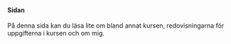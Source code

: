 #### Sidan

På denna sida kan du läsa lite om bland annat kursen, redovisningarna för uppgifterna i kursen och om mig.
